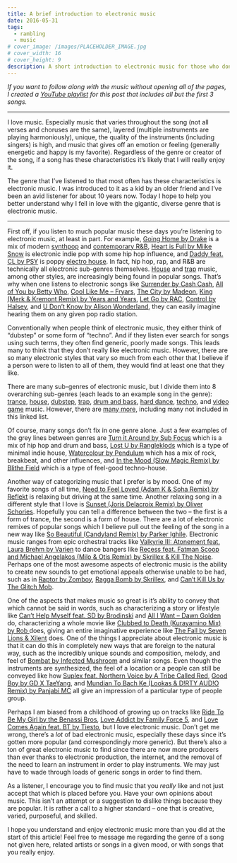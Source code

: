 ```yaml
---
title: A brief introduction to electronic music
date: 2016-05-31
tags:
  - rambling
  - music
# cover_image: /images/PLACEHOLDER_IMAGE.jpg
# cover_width: 16
# cover_height: 9
description: A short introduction to electronic music for those who don't know much about it.
---
```


_If you want to follow along with the music without opening all of the pages, I created a <a href="https://youtu.be/xAIoh9rxRi8?list=PLO6fyj2tkhaBPH98qRmyHMYN3HNsQb04X">YouTube playlist</a> for this post that includes all but the first 3 songs._

<hr>

I love music. Especially music that varies throughout the song (not all verses and choruses are the same), layered (multiple instruments are playing harmoniously), unique, the quality of the instruments (including singers) is high, and music that gives off an emotion or feeling (generally energetic and happy is my favorite). Regardless of the genre or creator of the song, if a song has these characteristics it’s likely that I will really enjoy it.

The genre that I’ve listened to that most often has these characteristics is electronic music. I was introduced to it as a kid by an older friend and I’ve been an avid listener for about 10 years now. Today I hope to help you better understand why I fell in love with the gigantic, diverse genre that is electronic music.

<span class="excerpt-marker"></span>

<hr>

First off, if you listen to much popular music these days you’re listening to electronic music, at least in part. For example, <a href="https://youtu.be/zBzmlzQDsnY">Going Home by Drake</a> is a mix of modern <a href="https://en.wikipedia.org/wiki/Synthpop">synthpop</a> and <a href="https://en.wikipedia.org/wiki/Contemporary_R%26B">contemporary R&amp;B</a>, <a href="https://youtu.be/EWJHK0JT_Xc">Heart is Full by Miike Snow</a> is electronic indie pop with some hip hop influence, and <a href="https://youtu.be/FrG4TEcSuRg">Daddy feat. CL by PSY</a> is poppy <a href="https://en.wikipedia.org/wiki/Electro_house">electro house</a>. In fact, hip hop, rap, and R&amp;B are technically all electronic sub-genres themselves. <a href="https://en.wikipedia.org/wiki/House_music">House</a> and <a href="https://en.wikipedia.org/wiki/Trap_music">trap</a> music, among other styles, are increasingly being found in popular songs. That’s why when one listens to electronic songs like <a href="https://youtu.be/xAIoh9rxRi8">Surrender by Cash Cash</a>, <a href="https://youtu.be/HpnrpBqi7FU">All of You by Betty Who</a>, <a href="https://youtu.be/Je9Kz9dighg">Cool Like Me – Fryars</a>, <a href="https://youtu.be/gEABPD4wNCg">The City by Madeon</a>, <a href="https://youtu.be/2tOfU3f4kZI">King (Merk &amp; Kremont Remix) by Years and Years</a>, <a href="https://youtu.be/z-skJLzf2TE">Let Go by RAC</a>, <a href="https://youtu.be/so8V5dAli-Q">Control by Halsey</a>, and <a href="https://youtu.be/F5MMV5qULV0">U Don’t Know by Alison Wonderland</a>, they can easily imagine hearing them on any given pop radio station.

Conventionally when people think of electronic music, they either think of “dubstep” or some form of “techno”. And if they listen ever search for songs using such terms, they often find generic, poorly made songs. This leads many to think that they don’t really like electronic music. However, there are so many electronic styles that vary so much from each other that I believe if a person were to listen to all of them, they would find at least one that they like.

There are many sub-genres of electronic music, but I divide them into 8 overarching sub-genres (each leads to an example song in the genre): <a href="https://youtu.be/7SCoFcK21OI">trance</a>, <a href="https://youtu.be/ZLaRxUuQL50">house</a>, <a href="https://youtu.be/K1VLaXoRRdk">dubstep</a>, <a href="https://youtu.be/bZ94WgCAINo">trap</a>, <a href="https://youtu.be/lRSaeV4rSU0">drum and bass</a>, <a href="https://youtu.be/J7HEbXhUMqI">hard dance</a>, <a href="https://youtu.be/jc7r_B0ZWDY">techno</a>, and <a href="https://youtu.be/vnS_En5xi_Q">video game</a> music. However, there are <a href="https://en.wikipedia.org/wiki/List_of_electronic_music_genres">many more</a>, including many not included in this linked list.

Of course, many songs don’t fix in one genre alone. Just a few examples of the grey lines between genres are <a href="https://youtu.be/QhsIgnOi7hQ">Turn it Around by Sub Focus</a> which is a mix of hip hop and drum and bass, <a href="https://youtu.be/ucvLOc94dUY">Lost U by Rangleklods</a> which is a type of minimal indie house, <a href="https://youtu.be/Imi_MrjjuD0">Watercolour by Pendulum</a> which has a mix of rock, breakbeat, and other influences, and <a href="https://youtu.be/SVGHc4fxKh0">In the Mood (Slow Magic Remix) by Blithe Field</a> which is a type of feel-good techno-house.

Another way of categorizing music that I prefer is by mood. One of my favorite songs of all time, <a href="https://youtu.be/OsJSwGc4lsA">Need to Feel Loved (Adam K &amp; Soha Remix) by Reflekt</a> is relaxing but driving at the same time. Another relaxing song in a different style that I love is <a href="https://youtu.be/dix_0U7aiKA">Sunset (Joris Delacroix Remix) by Oliver Schories</a>. Hopefully you can tell a difference between the two – the first is a form of trance, the second is a form of house. There are a lot of electronic remixes of popular songs which I believe pull out the feeling of the song in a new way like <a href="https://youtu.be/M3FeRSiVxI0">So Beautiful (Candyland Remix) by Parker Ighile</a>. Electronic music ranges from epic orchestral tracks like <a href="https://youtu.be/3g34ZSm8PqI">Valkyrie III: Atonement feat. Laura Brehm by Varien</a> to dance bangers like <a href="https://youtu.be/3vdShxq1ZkY">Recess feat. Fatman Scoop and Michael Angelakos (Milo &amp; Otis Remix) by Skrillex &amp; Kill The Noise</a>. Perhaps one of the most awesome aspects of electronic music is the ability to create new sounds to get emotional appeals otherwise unable to be had, such as in <a href="https://youtu.be/S-ysXRaJAzw">Raptor by Zomboy</a>, <a href="https://youtu.be/8eJDTcDUQxQ">Ragga Bomb by Skrillex</a>, and <a href="https://youtu.be/qKxDzyHPo0o">Can’t Kill Us by The Glitch Mob</a>.

One of the aspects that makes music so great is it’s ability to convey that which cannot be said in words, such as characterizing a story or lifestyle like <a href="https://youtu.be/VQu-rJEoYQY">Can’t Help Myself feat. SD by Brodinski</a> and <a href="https://youtu.be/qwyzdWVDGZ4">All I Want – Dawn Golden</a> do, characterizing a whole movie like <a href="https://youtu.be/0RudpFzGLbo">Clubbed to Death (Kurayamino Mix) by Rob </a> does, giving an entire imaginative experience like <a href="https://youtu.be/InTpoZ4GoaA">The Fall by Seven Lions &amp; Xilent</a> does. One of the things I appreciate about electronic music is that it can do this in completely new ways that are foreign to the natural way, such as the incredibly unique sounds and composition, melody, and feel of <a href="https://youtu.be/uVQaEJtPFxc">Bombat by Infected Mushroom</a> and similar songs. Even though the instruments are synthesized, the feel of a location or a people can still be conveyed like how <a href="https://youtu.be/-peCWNaCfyk">Suplex feat. Northern Voice by A Tribe Called Red</a>, <a href="https://youtu.be/cZPYWcAg86Q">Good Boy by GD X TaeYang</a>, and <a href="https://youtu.be/LZr__zP4gMc">Mundian To Bach Ke (Lookas &amp; D!RTY AUD!O Remix) by Panjabi MC</a> all give an impression of a particular type of people group.

Perhaps I am biased from a childhood of growing up on tracks like <a href="https://youtu.be/SGzajiSa1us">Ride To Be My Girl by the Benassi Bros</a>, <a href="https://youtu.be/2usKIlau1JM">Love Addict by Family Force 5</a>, and <a href="https://youtu.be/yYwLLyy-hZQ">Love Comes Again feat. BT by Tiesto</a>, but I love electronic music. Don’t get me wrong, there’s a _lot_ of bad electronic music, especially these days since it’s gotten more popular (and correspondingly more generic). But there’s also a ton of great electronic music to find since there are now more producers than ever thanks to electronic production, the internet, and the removal of the need to learn an instrument in order to play instruments. We may just have to wade through loads of generic songs in order to find them.

As a listener, I encourage you to find music that you _really_ like and not just accept that which is placed before you. Have your own opinions about music. This isn’t an attempt or a suggestion to dislike things because they are popular. It is rather a call to a higher standard – one that is creative, varied, purposeful, and skilled.

I hope you understand and enjoy electronic music more than you did at the start of this article! Feel free to message me regarding the genre of a song not given here, related artists or songs in a given mood, or with songs that you really enjoy.
